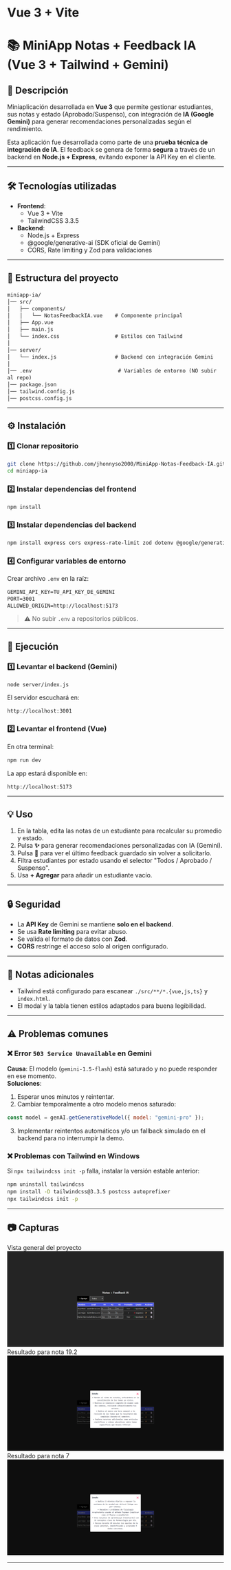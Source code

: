 # Vue 3 + Vite
# 📚 MiniApp Notas + Feedback IA (Vue 3 + Tailwind + Gemini)

## 📌 Descripción
Miniaplicación desarrollada en **Vue 3** que permite gestionar estudiantes, sus notas y estado (Aprobado/Suspenso), con integración de **IA (Google Gemini)** para generar recomendaciones personalizadas según el rendimiento.

Esta aplicación fue desarrollada como parte de una **prueba técnica de integración de IA**. El feedback se genera de forma **segura** a través de un backend en **Node.js + Express**, evitando exponer la API Key en el cliente.

---

## 🛠 Tecnologías utilizadas
- **Frontend**:
  - Vue 3 + Vite
  - TailwindCSS 3.3.5
- **Backend**:
  - Node.js + Express
  - @google/generative-ai (SDK oficial de Gemini)
  - CORS, Rate limiting y Zod para validaciones

---

## 📂 Estructura del proyecto
```
miniapp-ia/
│── src/
│   ├── components/
│   │   └── NotasFeedbackIA.vue    # Componente principal
│   ├── App.vue
│   ├── main.js
│   └── index.css                  # Estilos con Tailwind
│
│── server/
│   └── index.js                   # Backend con integración Gemini
│
│── .env                            # Variables de entorno (NO subir al repo)
│── package.json
│── tailwind.config.js
│── postcss.config.js
```

---

## ⚙️ Instalación

### 1️⃣ Clonar repositorio
```bash
git clone https://github.com/jhonnyso2000/MiniApp-Notas-Feedback-IA.git
cd miniapp-ia
```

### 2️⃣ Instalar dependencias del frontend
```bash
npm install
```

### 3️⃣ Instalar dependencias del backend
```bash
npm install express cors express-rate-limit zod dotenv @google/generative-ai
```

### 4️⃣ Configurar variables de entorno
Crear archivo `.env` en la raíz:
```
GEMINI_API_KEY=TU_API_KEY_DE_GEMINI
PORT=3001
ALLOWED_ORIGIN=http://localhost:5173
```
> ⚠️ No subir `.env` a repositorios públicos.

---

## 🚀 Ejecución

### 1️⃣ Levantar el backend (Gemini)
```bash
node server/index.js
```
El servidor escuchará en:
```
http://localhost:3001
```

### 2️⃣ Levantar el frontend (Vue)
En otra terminal:
```bash
npm run dev
```
La app estará disponible en:
```
http://localhost:5173
```

---

## 💡 Uso
1. En la tabla, edita las notas de un estudiante para recalcular su promedio y estado.
2. Pulsa **✨** para generar recomendaciones personalizadas con IA (Gemini).
3. Pulsa **📄** para ver el último feedback guardado sin volver a solicitarlo.
4. Filtra estudiantes por estado usando el selector "Todos / Aprobado / Suspenso".
5. Usa **+ Agregar** para añadir un estudiante vacío.

---

## 🔒 Seguridad
- La **API Key** de Gemini se mantiene **solo en el backend**.
- Se usa **Rate limiting** para evitar abuso.
- Se valida el formato de datos con **Zod**.
- **CORS** restringe el acceso solo al origen configurado.

---

## 📝 Notas adicionales
- Tailwind está configurado para escanear `./src/**/*.{vue,js,ts}` y `index.html`.
- El modal y la tabla tienen estilos adaptados para buena legibilidad.

---

## ⚠️ Problemas comunes

### ❌ Error `503 Service Unavailable` en Gemini
**Causa**: El modelo (`gemini-1.5-flash`) está saturado y no puede responder en ese momento.  
**Soluciones**:
1. Esperar unos minutos y reintentar.
2. Cambiar temporalmente a otro modelo menos saturado:
```js
const model = genAI.getGenerativeModel({ model: "gemini-pro" });
```
3. Implementar reintentos automáticos y/o un fallback simulado en el backend para no interrumpir la demo.

### ❌ Problemas con Tailwind en Windows
Si `npx tailwindcss init -p` falla, instalar la versión estable anterior:
```bash
npm uninstall tailwindcss
npm install -D tailwindcss@3.3.5 postcss autoprefixer
npx tailwindcss init -p
```

---

## 📷 Capturas
Vista general del proyecto
![alt text](image-1.png)
Resultado para nota 19.2
![alt text](image-2.png)
Resultado para nota 7
![alt text](image.png)

---